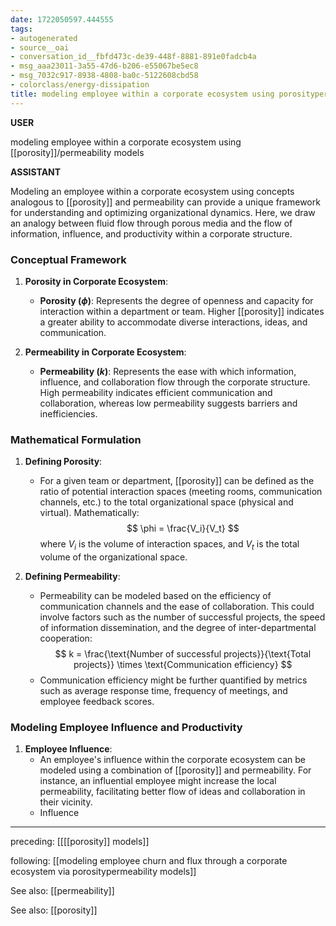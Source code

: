 ```yaml
---
date: 1722050597.444555
tags:
- autogenerated
- source__oai
- conversation_id__fbfd473c-de39-448f-8881-891e0fadcb4a
- msg_aaa23011-3a55-47d6-b206-e55067be5ec8
- msg_7032c917-8938-4808-ba0c-5122608cbd58
- colorclass/energy-dissipation
title: modeling employee within a corporate ecosystem using porositypermeability models
---
```


**USER**

modeling employee within a corporate ecosystem using [[porosity]]/permeability models


**ASSISTANT**

Modeling an employee within a corporate ecosystem using concepts analogous to [[porosity]] and permeability can provide a unique framework for understanding and optimizing organizational dynamics. Here, we draw an analogy between fluid flow through porous media and the flow of information, influence, and productivity within a corporate structure.

### Conceptual Framework

1. **Porosity in Corporate Ecosystem**:
   - **Porosity ($\phi$)**: Represents the degree of openness and capacity for interaction within a department or team. Higher [[porosity]] indicates a greater ability to accommodate diverse interactions, ideas, and communication.

2. **Permeability in Corporate Ecosystem**:
   - **Permeability ($k$)**: Represents the ease with which information, influence, and collaboration flow through the corporate structure. High permeability indicates efficient communication and collaboration, whereas low permeability suggests barriers and inefficiencies.

### Mathematical Formulation

1. **Defining Porosity**:
   - For a given team or department, [[porosity]] can be defined as the ratio of potential interaction spaces (meeting rooms, communication channels, etc.) to the total organizational space (physical and virtual). Mathematically:
     $$
     \phi = \frac{V_i}{V_t}
     $$
     where $V_i$ is the volume of interaction spaces, and $V_t$ is the total volume of the organizational space.

2. **Defining Permeability**:
   - Permeability can be modeled based on the efficiency of communication channels and the ease of collaboration. This could involve factors such as the number of successful projects, the speed of information dissemination, and the degree of inter-departmental cooperation:
     $$
     k = \frac{\text{Number of successful projects}}{\text{Total projects}} \times \text{Communication efficiency}
     $$
   - Communication efficiency might be further quantified by metrics such as average response time, frequency of meetings, and employee feedback scores.

### Modeling Employee Influence and Productivity

1. **Employee Influence**:
   - An employee's influence within the corporate ecosystem can be modeled using a combination of [[porosity]] and permeability. For instance, an influential employee might increase the local permeability, facilitating better flow of ideas and collaboration in their vicinity.
   - Influence


---

preceding: [[[[porosity]] models]]  


following: [[modeling employee churn and flux through a corporate ecosystem via porositypermeability models]]

See also: [[permeability]]


See also: [[porosity]]
